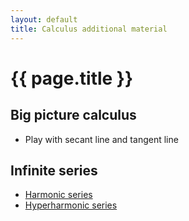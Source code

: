 ```yaml
---
layout: default
title: Calculus additional material
---
```


# {{ page.title }}

## Big picture calculus

- Play with secant line and tangent line

## Infinite series

- [Harmonic series](../series-a1/)
- [Hyperharmonic series](../series-p2/)
